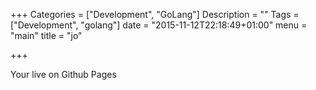 +++
Categories = ["Development", "GoLang"]
Description = ""
Tags = ["Development", "golang"]
date = "2015-11-12T22:18:49+01:00"
menu = "main"
title = "jo"

+++

Your live on Github Pages
